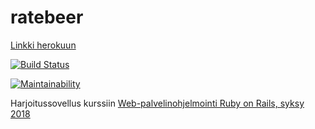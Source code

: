 # ratebeer

[Linkki herokuun](https://beersror.herokuapp.com/)

[![Build Status](https://travis-ci.org/pidrmasiin/ratebeer.svg?branch=master)](https://travis-ci.org/pidrmasiin/ratebeer)

[![Maintainability](https://api.codeclimate.com/v1/badges/21f3c7e0d460369c4e1a/maintainability)](https://codeclimate.com/github/pidrmasiin/ratebeer/maintainability)

Harjoitussovellus kurssiin 
[Web-palvelinohjelmointi Ruby on Rails, syksy 2018](https://github.com/mluukkai/WebPalvelinohjelmointi2018/blob/master/wadror.md)
